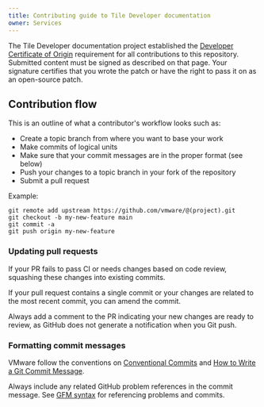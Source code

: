 ```yaml
---
title: Contributing guide to Tile Developer documentation
owner: Services
---
```


The Tile Developer documentation project established  the [Developer Certificate of Origin](https://cla.vmware.com/dco) requirement for all contributions to this repository.  Submitted content must be signed as described on that page. Your signature certifies that you wrote the patch or have the right to pass it on
as an open-source patch.

## Contribution flow

This is an outline of what a contributor's workflow looks such as:

- Create a topic branch from where you want to base your work
- Make commits of logical units
- Make sure that your commit messages are in the proper format (see below)
- Push your changes to a topic branch in your fork of the repository
- Submit a pull request

Example:

``` shell
git remote add upstream https://github.com/vmware/@(project).git
git checkout -b my-new-feature main
git commit -a
git push origin my-new-feature
```

### Updating pull requests

If your PR fails to pass CI or needs changes based on code review, squashing these changes into existing commits.

If your pull request contains a single commit or your changes are related to the most recent commit, you can amend the commit.

Always add a comment to the PR indicating your new changes are ready to review, as GitHub does not generate a notification when you Git push.

### Formatting commit messages

VMware follow the conventions on [Conventional Commits](https://www.conventionalcommits.org/) and
[How to Write a Git Commit Message](http://chris.beams.io/posts/git-commit/).

Always include any related GitHub problem references in the commit message.  See
[GFM syntax](https://guides.github.com/features/mastering-markdown/#GitHub-flavored-markdown) for referencing problems
and commits.
